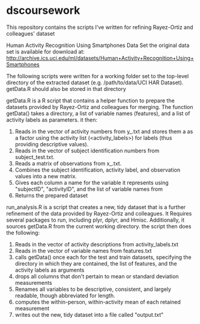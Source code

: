 # dscoursework

This repository contains the scripts I've written for refining Rayez-Ortiz and colleagues' dataset

Human Activity Recognition Using Smartphones Data Set
the original data set is available for download at: http://archive.ics.uci.edu/ml/datasets/Human+Activity+Recognition+Using+Smartphones

The following scripts were written for a working folder set to the top-level directory of the extracted dataset (e.g. /path/to/data/UCI HAR Dataset). getData.R should also be stored in that directory

getData.R is a R script that contains a helper function to prepare the datasets provided by Rayez-Ortiz and colleagues for merging. The function getData() takes a directory, a list of variable names (features), and a list of activity labels as parameters. it then:

1. Reads in the vector of activity numbers from y_<directory>.txt and stores them a as a factor using the activity list (<activity_labels>) for labels (thus providing descriptive values).
2. Reads in the vector of subject identification numbers from subject_test.txt.
3. Reads a matrix of observations from x_<directory>.txt.
4. Combines the subject identification, activity label, and observation values into a new matrix.
5. Gives each column a name for the variable it represents using "subjectID", "activityID", and the list of variable names from <features>
6. Returns the prepared dataset

run_analysis.R is a script that creates a new, tidy dataset that is a further refinement of the data provided by Rayez-Ortiz and colleagues. It Requires several packages to run, including plyr, dplyr, and Hmisc. Additionally, it sources getData.R from the current working directory. the script then does the following:
1. Reads in the vector of activity descriptions from activity_labels.txt
2. Reads in the vector of variable names from features.txt
3. calls getData() once each for the test and train datasets, specifying the directory in which they are contained, the list of features, and the activity labels as arguments
4. drops all columns that don't pertain to mean or standard deviation measurements
5. Renames all variables to be descriptive, consistent, and largely readable, though abbreviated for length.
6. computes the within-person, within-activity mean of each retained measurement
7. writes out the new, tidy dataset into a file called "output.txt"
